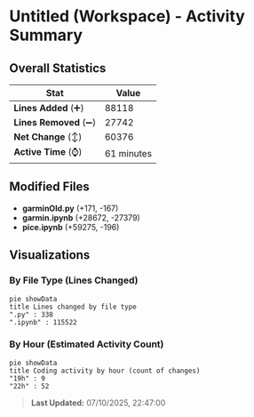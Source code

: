# Untitled (Workspace) - Activity Summary 

## Overall Statistics

| Stat                   | Value                                                             |
| ---------------------- | ----------------------------------------------------------------- |
| **Lines Added** (➕)   | 88118                                          |
| **Lines Removed** (➖) | 27742                                        |
| **Net Change** (↕)    | 60376                |
| **Active Time** (⌚)   | 61 minutes |


## Modified Files
- **garminOld.py** (+171, -167)
- **garmin.ipynb** (+28672, -27379)
- **pice.ipynb** (+59275, -196)

## Visualizations

### By File Type (Lines Changed)

```mermaid
pie showData
title Lines changed by file type
".py" : 338
".ipynb" : 115522
```

### By Hour (Estimated Activity Count)

```mermaid
pie showData
title Coding activity by hour (count of changes)
"19h" : 9
"22h" : 52
```


> **Last Updated:** 07/10/2025, 22:47:00